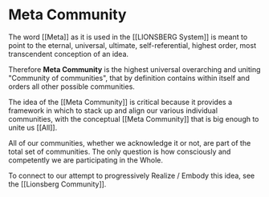 # Meta Community
The word [[Meta]] as it is used in the [[LIONSBERG System]] is meant to point to the eternal, universal, ultimate, self-referential, highest order, most transcendent conception of an idea. 

Therefore **Meta Community** is the highest universal overarching and uniting "Community of communities", that by definition contains within itself and orders all other possible communities.

The idea of the [[Meta Community]] is critical because it provides a framework in which to stack up and align our various individual communities, with the conceptual [[Meta Community]] that is big enough to unite us [[All]].  

All of our communities, whether we acknowledge it or not, are part of the total set of communities. The only question is how consciously and competently we are participating in the Whole. 

To connect to our attempt to progressively Realize / Embody this idea, see the [[Lionsberg Community]]. 
